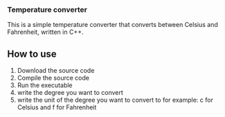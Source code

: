 ### Temperature converter
This is a simple temperature converter that converts between Celsius and Fahrenheit, written in C++.

## How to use
1. Download the source code
2. Compile the source code
3. Run the executable
4. write the degree you want to convert
5. write the unit of the degree you want to convert to for example: c for Celsius and f for Fahrenheit

